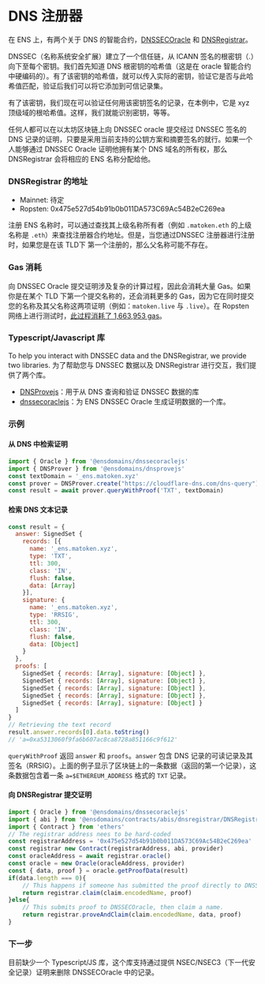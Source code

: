 # DNS 注册器

在 ENS 上，有两个关于 DNS 的智能合约，[DNSSECOracle](https://github.com/ensdomains/dnssec-oracle) 和 [DNSRegistrar](https://github.com/ensdomains/dnsregistrar)。

DNSSEC（名称系统安全扩展）建立了一个信任链，从 ICANN 签名的根密钥（.）向下至每个密钥。我们首先知道 DNS 根密钥的哈希值（这是在 oracle 智能合约中硬编码的）。有了该密钥的哈希值，就可以传入实际的密钥，验证它是否与此哈希值匹配，验证后我们可以将它添加到可信记录集。

有了该密钥，我们现在可以验证任何用该密钥签名的记录，在本例中，它是 xyz 顶级域的根哈希值。这样，我们就能识别密钥，等等。

任何人都可以在以太坊区块链上向 DNSSEC oracle 提交经过 DNSSEC 签名的 DNS 记录的证明，只要是采用当前支持的公钥方案和摘要签名的就行。如果一个人能够通过 DNSSEC Oracle 证明他拥有某个 DNS 域名的所有权，那么 DNSRegistrar 会将相应的 ENS 名称分配给他。

### DNSRegistrar 的地址

* Mainnet: 待定
* Ropsten: 0x475e527d54b91b0b011DA573C69Ac54B2eC269ea

注册 ENS 名称时，可以通过查找其上级名称所有者（例如 `.matoken.eth` 的上级名称是 `.eth`）来查找注册器合约地址。但是，当您通过DNSSEC 注册器进行注册时，如果您是在该 TLD下 第一个注册的，那么父名称可能不存在。

### Gas 消耗

向 DNSSEC Oracle 提交证明涉及复杂的计算过程，因此会消耗大量 Gas。如果你是在某个 TLD 下第一个提交名称的，还会消耗更多的 Gas，因为它在同时提交您的名称及其父名称这两项证明（例如：`matoken.live` 与 `.live`）。在 Ropsten 网络上进行测试时，[此过程消耗了 1,663,953 gas](https://ropsten.etherscan.io/tx/0x7ba91728530b2a9f325b330986265fd455639fd3f07e775cf68ee8c767b2637f)。

### Typescript/Javascript 库

To help you interact with DNSSEC data and the DNSRegistrar, we provide two libraries. 为了帮助您与 DNSSEC 数据以及 DNSRegistrar 进行交互，我们提供了两个库。

* [DNSProvejs](https://github.com/ensdomains/dnsprovejs)：用于从 DNS 查询和验证 DNSSEC 数据的库
* [dnssecoraclejs](https://github.com/ensdomains/dnssecoraclejs)：为 ENS DNSSEC Oracle 生成证明数据的一个库。

### 示例

#### 从 DNS 中检索证明

```javascript
import { Oracle } from '@ensdomains/dnssecoraclejs'
import { DNSProver } from '@ensdomains/dnsprovejs'
const textDomain = '_ens.matoken.xyz'
const prover = DNSProver.create("https://cloudflare-dns.com/dns-query")
const result = await prover.queryWithProof('TXT', textDomain)
```

#### 检索 DNS 文本记录

```javascript
const result = {
  answer: SignedSet {
    records: [{
      name: '_ens.matoken.xyz',
      type: 'TXT',
      ttl: 300,
      class: 'IN',
      flush: false,
      data: [Array]
    }],
    signature: {
      name: '_ens.matoken.xyz',
      type: 'RRSIG',
      ttl: 300,
      class: 'IN',
      flush: false,
      data: [Object]
    }
  },
  proofs: [
    SignedSet { records: [Array], signature: [Object] },
    SignedSet { records: [Array], signature: [Object] },
    SignedSet { records: [Array], signature: [Object] },
    SignedSet { records: [Array], signature: [Object] },
    SignedSet { records: [Array], signature: [Object] }
  ]
}
// Retrieving the text record
result.answer.records[0].data.toString()
// 'a=0xa5313060f9fa6b607ac8ca8728a851166c9f612'
```

`queryWithProof` 返回 `answer` 和 `proofs`。`answer` 包含 DNS 记录的可读记录及其签名（RRSIG）。上面的例子显示了区块链上的一条数据（返回的第一个记录），这条数据包含着一条 `a=$ETHEREUM_ADDRESS` 格式的 `TXT` 记录。

#### 向 DNSRegistrar 提交证明

```javascript
import { Oracle } from '@ensdomains/dnssecoraclejs'
import { abi } from '@ensdomains/contracts/abis/dnsregistrar/DNSRegistrar.json'
import { Contract } from 'ethers'
// The registrar address nees to be hard-coded
const registrarAddress = '0x475e527d54b91b0b011DA573C69Ac54B2eC269ea'
const registrar new Contract(registrarAddress, abi, provider)
const oracleAddress = await registrar.oracle()
const oracle = new Oracle(oracleAddress, provider)
const { data, proof } = oracle.getProofData(result)
if(data.length === 0){
    // This happens if someone has submitted the proof directly to DNSSECOracle, hence only claim a name on the registrar.
    return registrar.claim(claim.encodedName, proof)
}else{
    // This submits proof to DNSSECOracle, then claim a name.
    return registrar.proveAndClaim(claim.encodedName, data, proof)
}
```

### 下一步

目前缺少一个 Typescript/JS 库，这个库支持通过提供 NSEC/NSEC3（下一代安全记录）证明来删除 DNSSECOracle 中的记录。
